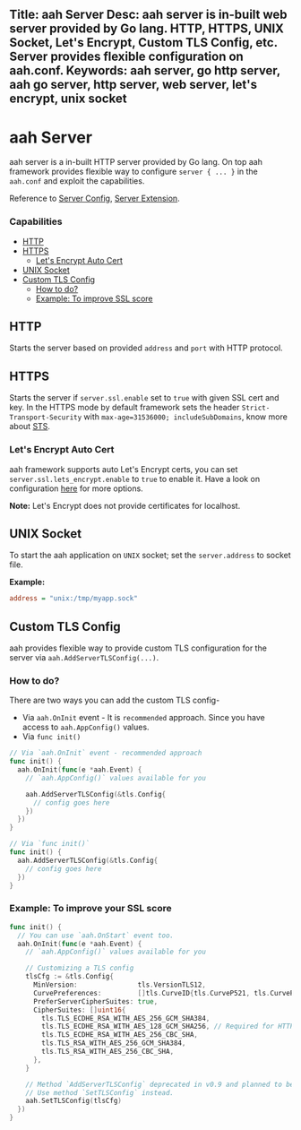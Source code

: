 Title: aah Server
Desc: aah server is in-built web server provided by Go lang. HTTP, HTTPS, UNIX Socket, Let's Encrypt, Custom TLS Config, etc. Server provides flexible configuration on aah.conf.
Keywords: aah server, go http server, aah go server, http server, web server, let's encrypt, unix socket
---
# aah Server

aah server is a in-built HTTP server provided by Go lang. On top aah framework provides flexible way to configure `server { ... }` in the `aah.conf` and exploit the capabilities.

Reference to [Server Config](app-config.html#section-server), [Server Extension](server-extension.html).

### Capabilities

  * [HTTP](#http)
  * [HTTPS](#https)
      - [Let's Encrypt Auto Cert](#let-s-encrypt-auto-cert)
  * [UNIX Socket](#unix-socket)
  * [Custom TLS Config](#custom-tls-config)
      - [How to do?](#how-to-do)
      - [Example: To improve SSL score](#example-to-improve-ssl-score)

## HTTP

Starts the server based on provided `address` and `port` with HTTP protocol.

## HTTPS

Starts the server if `server.ssl.enable` set to `true` with given SSL cert and key. In the HTTPS mode by default framework sets the header `Strict-Transport-Security` with `max-age=31536000; includeSubDomains`, know more about [STS](https://www.owasp.org/index.php/HTTP_Strict_Transport_Security_Cheat_Sheet).

### Let's Encrypt Auto Cert

aah framework supports auto Let's Encrypt certs, you can set `server.ssl.lets_encrypt.enable` to `true` to enable it. Have a look on configuration [here](app-config.html#section-lets-encrypt) for more options.

<div class="alert alert-info-blue">
<p><strong>Note:</strong> Let's Encrypt does not provide certificates for localhost.</p>
</div>

## UNIX Socket

To start the aah application on `UNIX` socket; set the `server.address` to socket file.

**Example:**
```cfg
address = "unix:/tmp/myapp.sock"
```

## Custom TLS Config

aah provides flexible way to provide custom TLS configuration for the server via `aah.AddServerTLSConfig(...)`.

### How to do?

There are two ways you can add the custom TLS config-

  * Via `aah.OnInit` event - It is `recommended` approach. Since you have access to `aah.AppConfig()` values.
  * Via `func init()`

```go
// Via `aah.OnInit` event - recommended approach
func init() {
  aah.OnInit(func(e *aah.Event) {
    // `aah.AppConfig()` values available for you

    aah.AddServerTLSConfig(&tls.Config{
      // config goes here
    })
  })
}

// Via `func init()`
func init() {
  aah.AddServerTLSConfig(&tls.Config{
    // config goes here
  })
}
```

### Example: To improve your SSL score
```go
func init() {
  // You can use `aah.OnStart` event too.
  aah.OnInit(func(e *aah.Event) {
    // `aah.AppConfig()` values available for you

    // Customizing a TLS config
    tlsCfg := &tls.Config{
      MinVersion:               tls.VersionTLS12,
      CurvePreferences:         []tls.CurveID{tls.CurveP521, tls.CurveP384, tls.CurveP256},
      PreferServerCipherSuites: true,
      CipherSuites: []uint16{
        tls.TLS_ECDHE_RSA_WITH_AES_256_GCM_SHA384,
        tls.TLS_ECDHE_RSA_WITH_AES_128_GCM_SHA256, // Required for HTTP/2
        tls.TLS_ECDHE_RSA_WITH_AES_256_CBC_SHA,
        tls.TLS_RSA_WITH_AES_256_GCM_SHA384,
        tls.TLS_RSA_WITH_AES_256_CBC_SHA,
      },
    }

    // Method `AddServerTLSConfig` deprecated in v0.9 and planned to be removed in v1.0.
    // Use method `SetTLSConfig` instead.
    aah.SetTLSConfig(tlsCfg)
  })
}
```
